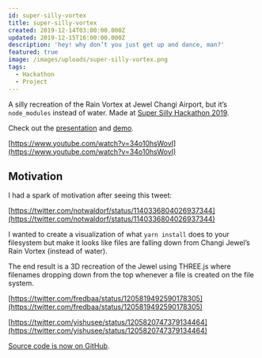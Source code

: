 ```yaml
---
id: super-silly-vortex
title: super-silly-vortex
created: 2019-12-14T03:00:00.000Z
updated: 2019-12-15T16:00:00.000Z
description: 'hey! why don’t you just get up and dance, man?'
featured: true
image: /images/uploads/super-silly-vortex.png
tags:
  - Hackathon
  - Project
---
```


A silly recreation of the Rain Vortex at Jewel Changi Airport, but it’s `node_modules` instead of water. Made at [Super Silly Hackathon 2019](https://supersillyhackathon.sg).

Check out the [presentation](https://github.com/dtinth/super-silly-vortex/tree/master/presentation) and [demo](https://super-silly-vortex.netlify.com/).

[https://www.youtube.com/watch?v=34o10hsWovI](https://www.youtube.com/watch?v=34o10hsWovI)

## Motivation

I had a spark of motivation after seeing this tweet:

[https://twitter.com/notwaldorf/status/1140336804026937344](https://twitter.com/notwaldorf/status/1140336804026937344)

I wanted to create a visualization of what `yarn install` does to your filesystem but make it looks like files are falling down from Changi Jewel’s Rain Vortex (instead of water).

The end result is a 3D recreation of the Jewel using THREE.js where filenames dropping down from the top whenever a file is created on the file system.

[https://twitter.com/fredbaa/status/1205819492590178305](https://twitter.com/fredbaa/status/1205819492590178305)

[https://twitter.com/yishusee/status/1205820747379134464](https://twitter.com/yishusee/status/1205820747379134464)

[Source code is now on GitHub](https://github.com/dtinth/super-silly-vortex).
